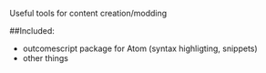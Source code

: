 Useful tools for content creation/modding

##Included:
- outcomescript package for Atom (syntax highligting, snippets)
- other things
